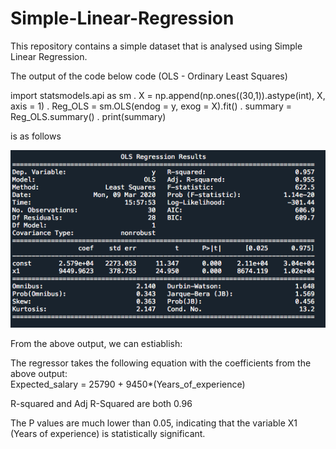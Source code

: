 # Simple-Linear-Regression

This repository contains a simple dataset that is analysed using Simple Linear Regression. 

The output of the code below code (OLS - Ordinary Least Squares)

import statsmodels.api as sm . 
X = np.append(np.ones((30,1)).astype(int), X, axis = 1) . 
Reg_OLS = sm.OLS(endog = y, exog = X).fit() . 
summary = Reg_OLS.summary() . 
print(summary)  

is as follows

<img src = 'Screen_shot.png' width='1000'>

From the above output, we can estiablish:

The regressor takes the following equation with the coefficients from the above output:  
Expected_salary = 25790 + 9450*(Years_of_experience)

R-squared and Adj R-Squared are both 0.96

The P values are much lower than 0.05, indicating that the variable X1 (Years of experience) is statistically significant.
